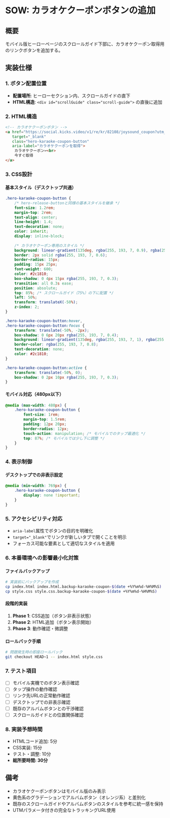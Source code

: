 # SOW: カラオケクーポンボタンの追加

## 概要
モバイル版ヒーローページのスクロールガイド下部に、カラオケクーポン取得用のリンクボタンを追加する。

## 実装仕様

### 1. ボタン配置位置
- **配置場所**: ヒーローセクション内、スクロールガイドの直下
- **HTML構造**: `<div id="scrollGuide" class="scroll-guide">` の直後に追加

### 2. HTML構造
```html
<!-- カラオケクーポンボタン -->
<a href="https://social.kicks.video/v1/re/kr/82108/joysound_coupon?utm_source=vk&utm_medium=sw&utm_campaign=share&utm_term=82108" 
   target="_blank" 
   class="hero-karaoke-coupon-button"
   aria-label="カラオケクーポンを取得">
    カラオケクーポン↩️<br>
    今すぐ取得
</a>
```

### 3. CSS設計

#### 基本スタイル（デスクトップ共通）
```css
.hero-karaoke-coupon-button {
    /* hero-release-buttonと同様の基本スタイルを継承 */
    font-size: 1.2rem;
    margin-top: 2rem;
    text-align: center;
    line-height: 1.4;
    text-decoration: none;
    color: inherit;
    display: inline-block;
    
    /* カラオケクーポン専用のスタイル */
    background: linear-gradient(135deg, rgba(255, 193, 7, 0.9), rgba(255, 235, 59, 0.8));
    border: 2px solid rgba(255, 193, 7, 0.6);
    border-radius: 15px;
    padding: 15px 25px;
    font-weight: 600;
    color: #2c1810;
    box-shadow: 0 4px 15px rgba(255, 193, 7, 0.3);
    transition: all 0.3s ease;
    position: absolute;
    top: 85%; /* スクロールガイド（75%）の下に配置 */
    left: 50%;
    transform: translateX(-50%);
    z-index: 2;
}

.hero-karaoke-coupon-button:hover,
.hero-karaoke-coupon-button:focus {
    transform: translate(-50%, -2px);
    box-shadow: 0 6px 20px rgba(255, 193, 7, 0.4);
    background: linear-gradient(135deg, rgba(255, 193, 7, 1), rgba(255, 235, 59, 0.9));
    border-color: rgba(255, 193, 7, 0.8);
    text-decoration: none;
    color: #2c1810;
}

.hero-karaoke-coupon-button:active {
    transform: translate(-50%, 0);
    box-shadow: 0 2px 10px rgba(255, 193, 7, 0.3);
}
```

#### モバイル対応（480px以下）
```css
@media (max-width: 480px) {
    .hero-karaoke-coupon-button {
        font-size: 1rem;
        margin-top: 1.5rem;
        padding: 12px 20px;
        border-radius: 12px;
        touch-action: manipulation; /* モバイルでのタップ最適化 */
        top: 87%; /* モバイルでは少し下に調整 */
    }
}
```

### 4. 表示制御

#### デスクトップでの非表示設定
```css
@media (min-width: 769px) {
    .hero-karaoke-coupon-button {
        display: none !important;
    }
}
```

### 5. アクセシビリティ対応
- `aria-label`属性でボタンの目的を明確化
- `target="_blank"`でリンクが新しいタブで開くことを明示
- フォーカス可能な要素として適切なスタイルを適用

### 6. 本番環境への影響最小化対策

#### ファイルバックアップ
```bash
# 実装前にバックアップを作成
cp index.html index.html.backup-karaoke-coupon-$(date +%Y%m%d-%H%M%S)
cp style.css style.css.backup-karaoke-coupon-$(date +%Y%m%d-%H%M%S)
```

#### 段階的実装
1. **Phase 1**: CSS追加（ボタン非表示状態）
2. **Phase 2**: HTML追加（ボタン表示開始）
3. **Phase 3**: 動作確認・微調整

#### ロールバック手順
```bash
# 問題発生時の即座ロールバック
git checkout HEAD~1 -- index.html style.css
```

### 7. テスト項目
- [ ] モバイル実機でのボタン表示確認
- [ ] タップ操作の動作確認
- [ ] リンク先URLの正常動作確認
- [ ] デスクトップでの非表示確認
- [ ] 既存のアルバムボタンとの干渉確認
- [ ] スクロールガイドとの位置関係確認

### 8. 実装予想時間
- HTMLコード追加: 5分
- CSS実装: 15分  
- テスト・調整: 10分
- **総所要時間: 30分**

## 備考
- カラオケクーポンボタンはモバイル版のみ表示
- 黄色系のグラデーションでアルバムボタン（オレンジ系）と差別化
- 既存のスクロールガイドやアルバムボタンのスタイルを参考に統一感を保持
- UTMパラメータ付きの完全なトラッキングURL使用